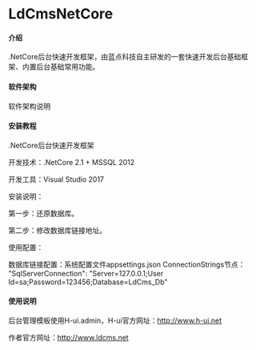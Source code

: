 # LdCmsNetCore

#### 介绍
.NetCore后台快速开发框架，由蓝点科技自主研发的一套快速开发后台基础框架、内置后台基础常用功能。

#### 软件架构
软件架构说明


#### 安装教程

.NetCore后台快速开发框架

开发技术：.NetCore 2.1 + MSSQL 2012

开发工具：Visual Studio 2017

安装说明：

第一步：还原数据库。

第二步：修改数据库链接地址。

使用配置：

数据库链接配置：系统配置文件appsettings.json ConnectionStrings节点： "SqlServerConnection": "Server=127.0.0.1;User Id=sa;Password=123456;Database=LdCms_Db"

#### 使用说明

后台管理模板使用H-ui.admin，H-ui官方网址：http://www.h-ui.net


作者官方网址：http://www.ldcms.net

